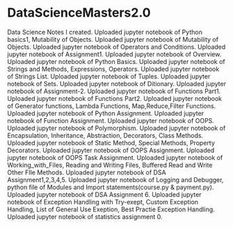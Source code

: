 # DataScienceMasters2.0
Data Science Notes I created. 
Uploaded jupyter notebook of Python basics1, Mutability of Objects.
Uploaded jupyter notebook of Mutability of Objects.
Uploaded jupyter notebook of Operators and Conditions.
Uploaded jupyter notebook of Assignment1.
Uploaded jupyter notebook of Overview.
Uploaded jupyter notebook of Python Basics.
Uploaded jupyter notebook of Strings and Methods, Expressions, Operators.
Uploaded jupyter notebook of Strings List.
Uploaded jupyter notebook of Tuples.
Uploaded jupyter notebook of Sets.
Uploaded jupyter notebook of Ditionary.
Uploaded jupyter notebook of Assignment-2.
Uploaded jupyter notebook of Functions Part1.
Uploaded jupyter notebook of Functions Part2.
Uploaded jupyter notebook of Generator functions, Lambda Functions, Map,Reduce,Filter Functions.
Uploaded jupyter notebook of Python Assignment.
Uploaded jupyter notebook of Function Assignment.
Uploaded jupyter notebook of OOPS.
Uploaded jupyter notebook of Polymorphism.
Uploaded jupyter notebook of Encapsulation, Inheritance, Abstraction, Decorators, Class Methods.
Uploaded jupyter notebook of Static Method, Special Methods, Property Decorators.
Uploaded jupyter notebook of OOPS Assignment.
Uploaded jupyter notebook of OOPS Task Assignment.
Uploaded jupyter notebook of Working_with_Files, Reading and Writing Files, Buffered Read and Write Other FIle Methods.
Uploaded jupyter notebook of DSA Assignment1,2,3,4,5.
Uploaded jupyter notebook of Logging and Debugger, python file of Modules and Import statements(course.py & payment.py).
Uploaded jupyter notebook of DSA Assignment 6.
Uploaded jupyter notebook of Exception Handling with Try-exept, Custom Exception Handling, List of General Use Exeption, Best Practie Exception Handling.
Uploaded jupyter notebook of statistics assignment 0.
